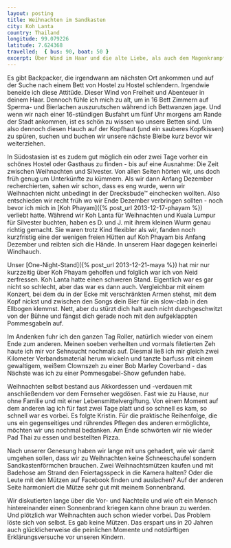 ```yaml
---
layout: posting
title: Weihnachten im Sandkasten
city: Koh Lanta
country: Thailand
longitude: 99.079226
latitude: 7.624368
travelled:  { bus: 90, boat: 50 }
excerpt: Über Wind im Haar und die alte Liebe, als auch dem Magenkrampf im Pad Thai und Weihnachtsmützen im Sandkasten.
---
```


Es gibt Backpacker, die irgendwann am nächsten Ort ankommen und auf der Suche nach einem Bett von Hostel zu Hostel schlendern. Irgendwie beneide ich diese Attitüde. Dieser Wind von Freiheit und Abenteuer in deinem Haar. Dennoch fühle ich mich zu alt, um in 16 Bett Zimmern auf Sperma- und Bierlachen auszurutschen während ich Bettwanzen jage. Und wenn wir nach einer 16-stündigen Busfahrt um fünf Uhr morgens am Rande der Stadt ankommen, ist es schön zu wissen wo unsere Betten sind. Um also dennoch diesen Hauch auf der Kopfhaut (und ein sauberes Kopfkissen) zu spüren, suchen und buchen wir unsere nächste Bleibe kurz bevor wir weiterziehen.

In Südostasien ist es zudem gut möglich ein oder zwei Tage vorher ein schönes Hostel oder Gasthaus zu finden - bis auf eine Ausnahme: Die Zeit zwischen Weihnachten und Silvester. Von allen Seiten hörten wir, uns doch früh genug um Unterkünfte zu kümmern. Als wir dann Anfang Dezember recherchierten, sahen wir schon, dass es eng wurde, wenn wir Weihnachten nicht unbedingt in der Drecksbude™ einchecken wollten. Also entschieden wir recht früh wo wir Ende Dezember verbringen sollten - noch bevor ich mich in [Koh Phayam]({% post_url 2013-12-17-phayam %}) verliebt hatte. Während wir Koh Lanta für Weihnachten und Kuala Lumpur für Silvester buchten, haben es D. und J. mit ihrem kleinen Wurm genau richtig gemacht. Sie waren trotz Kind flexibler als wir, fanden noch kurzfristig eine der wenigen freien Hütten auf Koh Phayam bis Anfang Dezember und reibten sich die Hände. In unserem Haar dagegen keinerlei Windhauch.

Unser [One-Night-Stand]({% post_url 2013-12-21-maya %}) hat mir nur kurzzeitig über Koh Phayam geholfen und folglich war ich von Neid zerfressen. Koh Lanta hatte einen schweren Stand. Eigentlich war es gar nicht so schlecht, aber das war es dann auch. Vergleichbar mit einem Konzert, bei dem du in der Ecke mit verschränkten Armen stehst, mit dem Kopf nickst und zwischen den Songs dein Bier für ein slow-clab in den Ellbogen klemmst. Nett, aber du stürzt dich halt auch nicht durchgeschwitzt von der Bühne und fängst dich gerade noch mit den aufgeklappten Pommesgabeln auf.

<!-- images --> 

Im Andenken fuhr ich den ganzen Tag Roller, natürlich wieder von einem Ende zum anderen. Meinen soeben verheilten und vormals filetierten Zeh haute ich mir vor Sehnsucht nochmals auf. Diesmal ließ ich mir gleich zwei Kilometer Verbandsmaterial herum wickeln und tanzte barfuss mit einem gewaltigem, weißem Clownszeh zu einer Bob Marley Coverband - das Nächste was ich zu einer Pommesgabel-Show gefunden habe.

Weihnachten selbst bestand aus Akkordessen und -verdauen mit anschließendem vor dem Fernseher wegdösen. Fast wie zu Hause, nur ohne Familie und mit einer Lebensmittelvergiftung. Von einem Moment auf dem anderen lag ich für fast zwei Tage platt und so schnell es kam, so schnell war es vorbei. Es folgte Kristin. Für die praktische Reihenfolge, die uns ein gegenseitiges und rührendes Pflegen des anderen ermöglichte, möchten wir uns nochmal bedanken. Am Ende schwörten wir nie wieder Pad Thai zu essen und bestellten Pizza. 

Nach unserer Genesung haben wir lange mit uns gehadert, wie wir damit umgehen sollen, dass wir zu Weihnachten keine Schneeschaufel sondern Sandkastenförmchen brauchen. Zwei Weihnachtsmützen kaufen und mit Badehose am Strand den Feiertagsspeck in die Kamera halten? Oder die Leute mit den Mützen auf Facebook finden und auslachen?  Auf der anderen Seite harmoniert die Mütze sehr gut mit meinem Sonnenbrand.

Wir diskutierten lange über die Vor- und Nachteile und wie oft ein Mensch hintereinander einen Sonnenbrand kriegen kann ohne braun zu werden. Und plötzlich war Weihnachten auch schon wieder vorbei. Das Problem löste sich von selbst. Es gab keine Mützen. Das erspart uns in 20 Jahren auch glücklicherweise die peinlichen Momente und notdürftigen Erklärungsversuche vor unseren Kindern.
